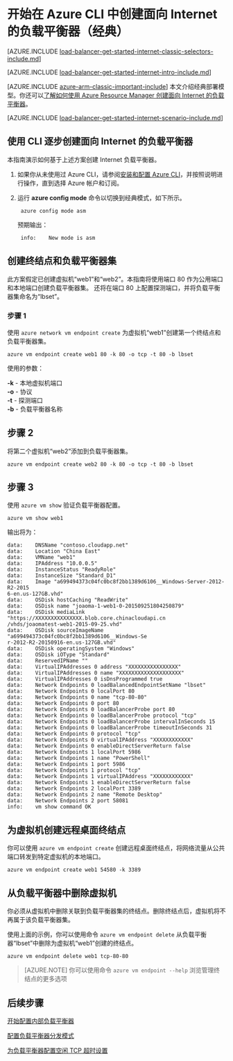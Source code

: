 <properties 
   pageTitle="开始使用 Azure CLI 在经典部署模型中创建面向 Internet 的负载平衡器 | Azure"
   description="了解如何使用 Azure CLI 在经典部署模型中创建面向 Internet 的负载平衡器"
   services="load-balancer"
   documentationCenter="na"
   authors="joaoma"
   manager="carolz"
   editor=""
   tags="azure-service-management"
/>
<tags  
   ms.service="load-balancer"
   ms.date="02/09/2016"
   wacn.date="08/29/2016" />  


# 开始在 Azure CLI 中创建面向 Internet 的负载平衡器（经典）

[AZURE.INCLUDE [load-balancer-get-started-internet-classic-selectors-include.md](../../includes/load-balancer-get-started-internet-classic-selectors-include.md)]

[AZURE.INCLUDE [load-balancer-get-started-internet-intro-include.md](../../includes/load-balancer-get-started-internet-intro-include.md)]

[AZURE.INCLUDE [azure-arm-classic-important-include](../../includes/azure-arm-classic-important-include.md)] 本文介绍经典部署模型。你还可以[了解如何使用 Azure Resource Manager 创建面向 Internet 的负载平衡器](/documentation/articles/load-balancer-get-started-internet-arm-ps/)。

[AZURE.INCLUDE [load-balancer-get-started-internet-scenario-include.md](../../includes/load-balancer-get-started-internet-scenario-include.md)]


## 使用 CLI 逐步创建面向 Internet 的负载平衡器

本指南演示如何基于上述方案创建 Internet 负载平衡器。

1. 如果你从未使用过 Azure CLI，请参阅[安装和配置 Azure CLI](/documentation/articles/xplat-cli-install/)，并按照说明进行操作，直到选择 Azure 帐户和订阅。

2. 运行 **azure config mode** 命令以切换到经典模式，如下所示。

		azure config mode asm

	预期输出：

		info:    New mode is asm


## 创建终结点和负载平衡器集 

此方案假定已创建虚拟机“web1”和“web2”。本指南将使用端口 80 作为公用端口和本地端口创建负载平衡器集。
还将在端口 80 上配置探测端口，并将负载平衡器集命名为“lbset”。


### 步骤 1 

使用 `azure network vm endpoint create` 为虚拟机“web1”创建第一个终结点和负载平衡器集。

	azure vm endpoint create web1 80 -k 80 -o tcp -t 80 -b lbset 

使用的参数：

**-k** - 本地虚拟机端口<br> 
**-o** - 协议<BR> 
**-t** - 探测端口<BR> 
**-b** - 负载平衡器名称<BR>
 
## 步骤 2 

将第二个虚拟机“web2”添加到负载平衡器集。

	azure vm endpoint create web2 80 -k 80 -o tcp -t 80 -b lbset

## 步骤 3 

使用 `azure vm show` 验证负载平衡器配置。

	azure vm show web1

输出将为：

	data:    DNSName "contoso.cloudapp.net"
	data:    Location "China East"
	data:    VMName "web1"
	data:    IPAddress "10.0.0.5"
	data:    InstanceStatus "ReadyRole"
	data:    InstanceSize "Standard_D1"
	data:    Image "a699494373c04fc0bc8f2bb1389d6106__Windows-Server-2012-R2-2015
	6-en.us-127GB.vhd"
	data:    OSDisk hostCaching "ReadWrite"
	data:    OSDisk name "joaoma-1-web1-0-201509251804250879"
	data:    OSDisk mediaLink "https://XXXXXXXXXXXXXXX.blob.core.chinacloudapi.cn
	/vhds/joaomatest-web1-2015-09-25.vhd"
	data:    OSDisk sourceImageName "a699494373c04fc0bc8f2bb1389d6106__Windows-Se
	r-2012-R2-20150916-en.us-127GB.vhd"
	data:    OSDisk operatingSystem "Windows"
	data:    OSDisk iOType "Standard"
	data:    ReservedIPName ""
	data:    VirtualIPAddresses 0 address "XXXXXXXXXXXXXXXX"
	data:    VirtualIPAddresses 0 name "XXXXXXXXXXXXXXXXXXXX"
	data:    VirtualIPAddresses 0 isDnsProgrammed true
	data:    Network Endpoints 0 loadBalancedEndpointSetName "lbset"
	data:    Network Endpoints 0 localPort 80
	data:    Network Endpoints 0 name "tcp-80-80"
	data:    Network Endpoints 0 port 80
	data:    Network Endpoints 0 loadBalancerProbe port 80
	data:    Network Endpoints 0 loadBalancerProbe protocol "tcp"
	data:    Network Endpoints 0 loadBalancerProbe intervalInSeconds 15
	data:    Network Endpoints 0 loadBalancerProbe timeoutInSeconds 31
	data:    Network Endpoints 0 protocol "tcp"
	data:    Network Endpoints 0 virtualIPAddress "XXXXXXXXXXXX"
	data:    Network Endpoints 0 enableDirectServerReturn false
	data:    Network Endpoints 1 localPort 5986
	data:    Network Endpoints 1 name "PowerShell"
	data:    Network Endpoints 1 port 5986
	data:    Network Endpoints 1 protocol "tcp"
	data:    Network Endpoints 1 virtualIPAddress "XXXXXXXXXXXX"
	data:    Network Endpoints 1 enableDirectServerReturn false
	data:    Network Endpoints 2 localPort 3389
	data:    Network Endpoints 2 name "Remote Desktop"
	data:    Network Endpoints 2 port 58081
	info:    vm show command OK

## 为虚拟机创建远程桌面终结点

你可以使用 `azure vm endpoint create` 创建远程桌面终结点，将网络流量从公共端口转发到特定虚拟机的本地端口。

	azure vm endpoint create web1 54580 -k 3389 


## 从负载平衡器中删除虚拟机

你必须从虚拟机中删除关联到负载平衡器集的终结点。删除终结点后，虚拟机将不再属于该负载平衡器集。

 使用上面的示例，你可以使用命令 `azure vm endpoint delete` 从负载平衡器“lbset”中删除为虚拟机“web1”创建的终结点。

	azure vm endpoint delete web1 tcp-80-80


>[AZURE.NOTE] 你可以使用命令 `azure vm endpoint --help` 浏览管理终结点的更多选项


## 后续步骤

[开始配置内部负载平衡器](/documentation/articles/load-balancer-get-started-ilb-arm-ps/)

[配置负载平衡器分发模式](/documentation/articles/load-balancer-distribution-mode/)

[为负载平衡器配置空闲 TCP 超时设置](/documentation/articles/load-balancer-tcp-idle-timeout/)

 

<!---HONumber=Mooncake_0822_2016-->
